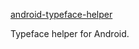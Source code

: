 [android-typeface-helper](https://github.com/norbsoft/android-typeface-helper)

Typeface helper for Android.
